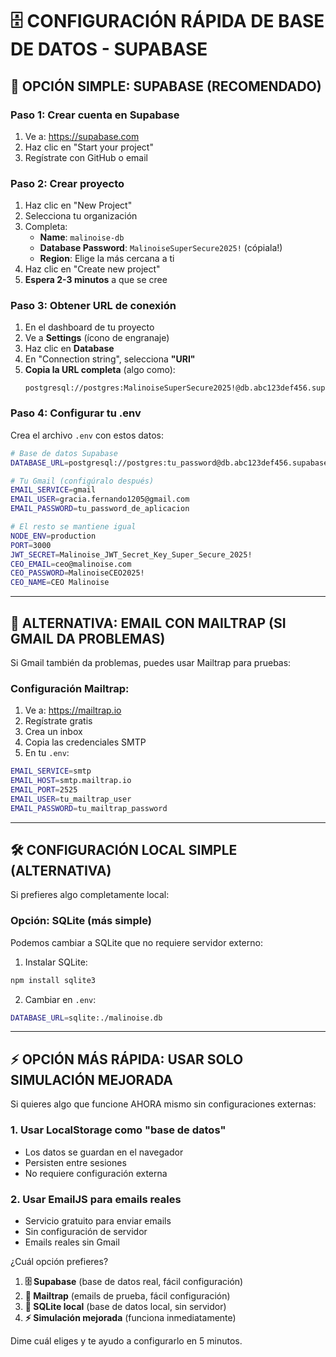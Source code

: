 # 🗄️ CONFIGURACIÓN RÁPIDA DE BASE DE DATOS - SUPABASE

## 🚀 **OPCIÓN SIMPLE: SUPABASE (RECOMENDADO)**

### **Paso 1: Crear cuenta en Supabase**
1. Ve a: https://supabase.com
2. Haz clic en "Start your project"
3. Regístrate con GitHub o email

### **Paso 2: Crear proyecto**
1. Haz clic en "New Project"
2. Selecciona tu organización
3. Completa:
   - **Name**: `malinoise-db`
   - **Database Password**: `MalinoiseSuperSecure2025!` (cópiala!)
   - **Region**: Elige la más cercana a ti
4. Haz clic en "Create new project"
5. **Espera 2-3 minutos** a que se cree

### **Paso 3: Obtener URL de conexión**
1. En el dashboard de tu proyecto
2. Ve a **Settings** (ícono de engranaje)
3. Haz clic en **Database**
4. En "Connection string", selecciona **"URI"**
5. **Copia la URL completa** (algo como):
   ```
   postgresql://postgres:MalinoiseSuperSecure2025!@db.abc123def456.supabase.co:5432/postgres
   ```

### **Paso 4: Configurar tu .env**
Crea el archivo `.env` con estos datos:

```bash
# Base de datos Supabase
DATABASE_URL=postgresql://postgres:tu_password@db.abc123def456.supabase.co:5432/postgres

# Tu Gmail (configúralo después)
EMAIL_SERVICE=gmail
EMAIL_USER=gracia.fernando1205@gmail.com
EMAIL_PASSWORD=tu_password_de_aplicacion

# El resto se mantiene igual
NODE_ENV=production
PORT=3000
JWT_SECRET=Malinoise_JWT_Secret_Key_Super_Secure_2025!
CEO_EMAIL=ceo@malinoise.com
CEO_PASSWORD=MalinoiseCEO2025!
CEO_NAME=CEO Malinoise
```

---

## 📧 **ALTERNATIVA: EMAIL CON MAILTRAP (SI GMAIL DA PROBLEMAS)**

Si Gmail también da problemas, puedes usar Mailtrap para pruebas:

### **Configuración Mailtrap:**
1. Ve a: https://mailtrap.io
2. Regístrate gratis
3. Crea un inbox
4. Copia las credenciales SMTP
5. En tu `.env`:

```bash
EMAIL_SERVICE=smtp
EMAIL_HOST=smtp.mailtrap.io
EMAIL_PORT=2525
EMAIL_USER=tu_mailtrap_user
EMAIL_PASSWORD=tu_mailtrap_password
```

---

## 🛠️ **CONFIGURACIÓN LOCAL SIMPLE (ALTERNATIVA)**

Si prefieres algo completamente local:

### **Opción: SQLite (más simple)**
Podemos cambiar a SQLite que no requiere servidor externo:

1. Instalar SQLite:
```bash
npm install sqlite3
```

2. Cambiar en `.env`:
```bash
DATABASE_URL=sqlite:./malinoise.db
```

---

## ⚡ **OPCIÓN MÁS RÁPIDA: USAR SOLO SIMULACIÓN MEJORADA**

Si quieres algo que funcione AHORA mismo sin configuraciones externas:

### **1. Usar LocalStorage como "base de datos"**
- Los datos se guardan en el navegador
- Persisten entre sesiones
- No requiere configuración externa

### **2. Usar EmailJS para emails reales**
- Servicio gratuito para enviar emails
- Sin configuración de servidor
- Emails reales sin Gmail

¿Cuál opción prefieres?

1. **🗄️ Supabase** (base de datos real, fácil configuración)
2. **📧 Mailtrap** (emails de prueba, fácil configuración)  
3. **💾 SQLite local** (base de datos local, sin servidor)
4. **⚡ Simulación mejorada** (funciona inmediatamente)

Dime cuál eliges y te ayudo a configurarlo en 5 minutos.
